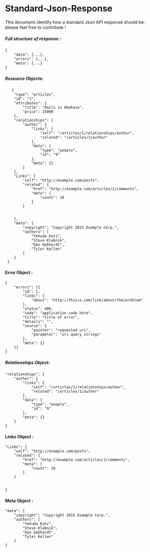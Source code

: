 # Standard-Json-Response
This document identify how a standard Json API response should be.
 please feel free to contribute !


##### Full structure of response :
```
{
	"data": {...},
	"errors": {...},
	"meta": {...}
}
```

##### Resource Objects:
```
   {
 	"type": "articles",
 	"id": "1",
 	"attributes": {
 		"title": "Rails is Omakase",
 		"price": 25000
 	},
 	"relationships": {
 		"author": {
 			"links": {
 				"self": "/articles/1/relationships/author",
 				"related": "/articles/1/author"
 			},
 			"data": {
 				"type": "people",
 				"id": "9"
 			},
 			"meta": {}
 		}
 	},
 	"Links": {
 		"self": "http://example.com/posts",
 		"related": {
 			"href": "http://example.com/articles/1/comments",
 			"meta": {
 				"count": 10
 			}
 		}


 	},
 	"meta": {
 		"copyright": "Copyright 2015 Example Corp.",
 		"authors": [
 			"Yehuda Katz",
 			"Steve Klabnik",
 			"Dan Gebhardt",
 			"Tyler Kellen"
 		]
 	}
 }
```

#### Error Object :  

```text
{
	"errors": [{
		"id": 1,
		"links": {
			"about": "http://thisis.com/link/about/the/problem"
		},
		"status": 400,
		"code": "application code here",
		"title": "title of error",
		"details": "",
		"source": {
			"pointer": "requested uri",
			"parameter": "uri query strings"
		},
		"meta": {}
	}]
}
```

##### Relationships Object:
```text
"relationships": {
    "author": {
        "links": {
            "self": "/articles/1/relationships/author",
            "related": "/articles/1/author"
        },
        "data": {
            "type": "people",
            "id": "9"
        },
        "meta": {}
    }
}
```

#### Links Object :
```text
"Links": {
    "self": "http://example.com/posts",
    "related": {
        "href": "http://example.com/articles/1/comments",
        "meta": {
            "count": 10
        }
    }


}
```

#### Meta Object :
```text
"meta": {
    "copyright": "Copyright 2015 Example Corp.",
    "authors": [
        "Yehuda Katz",
        "Steve Klabnik",
        "Dan Gebhardt",
        "Tyler Kellen"
    ]
}
```
